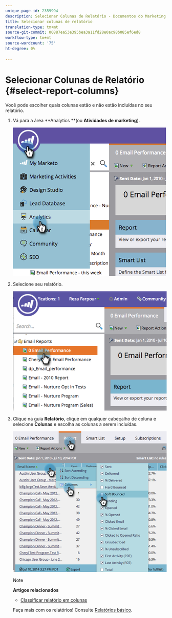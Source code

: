 ```yaml
---
unique-page-id: 2359994
description: Selecionar Colunas de Relatório - Documentos do Marketing - Documentação do Produto
title: Selecionar colunas de relatório
translation-type: tm+mt
source-git-commit: 00887ea53e395bea3a11fd28e0ac98b085ef6ed8
workflow-type: tm+mt
source-wordcount: '75'
ht-degree: 0%

---
```



# Selecionar Colunas de Relatório {#select-report-columns}

Você pode escolher quais colunas estão e não estão incluídas no seu relatório.

1. Vá para a área **Analytics **(ou **Atividades de marketing**).

   ![](assets/image2014-9-16-10-3a43-3a0.png)

1. Selecione seu relatório.

   ![](assets/image2014-9-16-10-3a43-3a5.png)

1. Clique na guia **Relatório**, clique em qualquer cabeçalho de coluna e selecione **Colunas** e escolha as colunas a serem incluídas.

   ![](assets/image2014-9-16-10-3a43-3a9.png)

   >[!NOTE]
   >
   >**Artigos relacionados**
   >
   >    
   >    
   >    * [Classificar relatório em colunas](sort-report-on-columns.md)


   Faça mais com os relatórios! Consulte [Relatórios básico](http://docs.marketo.com/display/docs/basic+reporting).

